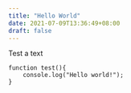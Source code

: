 ```yaml
---
title: "Hello World"
date: 2021-07-09T13:36:49+08:00
draft: false
---
```

Test a text
```
function test(){
	console.log("Hello world!");
}
```
